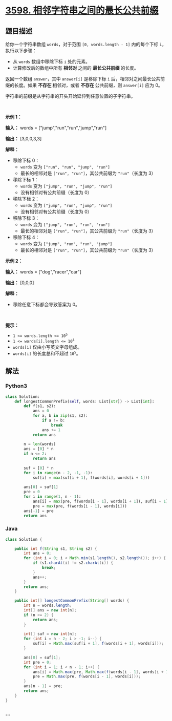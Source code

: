 # [3598. 相邻字符串之间的最长公共前缀](https://leetcode.cn/problems/longest-common-prefix-between-adjacent-strings-after-removals)

## 题目描述

<!-- 这里写题目描述 -->

<p>给你一个字符串数组 <code>words</code>，对于范围 <code>[0, words.length - 1]</code> 内的每个下标&nbsp;<code>i</code>，执行以下步骤：</p>

<ul>
	<li>从 <code>words</code> 数组中移除下标&nbsp;<code>i</code> 处的元素。</li>
	<li>计算修改后的数组中所有&nbsp;<strong>相邻对&nbsp;</strong>之间的&nbsp;<strong>最长公共前缀&nbsp;</strong>的长度。</li>
</ul>

<p>返回一个数组 <code>answer</code>，其中 <code>answer[i]</code> 是移除下标&nbsp;<code>i</code> 后，相邻对之间最长公共前缀的长度。如果 <strong>不存在&nbsp;</strong>相邻对，或者&nbsp;<strong>不存在&nbsp;</strong>公共前缀，则 <code>answer[i]</code> 应为 0。</p>

<p>字符串的前缀是从字符串的开头开始延伸到任意位置的子字符串。</p>

<p>&nbsp;</p>

<p><strong class="example">示例 1：</strong></p>

<div class="example-block">
<p><strong>输入：</strong> <span class="example-io">words = ["jump","run","run","jump","run"]</span></p>

<p><strong>输出：</strong> <span class="example-io">[3,0,0,3,3]</span></p>

<p><strong>解释：</strong></p>

<ul>
	<li>移除下标&nbsp;0：
	<ul>
		<li><code>words</code> 变为 <code>["run", "run", "jump", "run"]</code></li>
		<li>最长的相邻对是 <code>["run", "run"]</code>，其公共前缀为 <code>"run"</code>（长度为 3）</li>
	</ul>
	</li>
	<li>移除下标&nbsp;1：
	<ul>
		<li><code>words</code> 变为 <code>["jump", "run", "jump", "run"]</code></li>
		<li>没有相邻对有公共前缀（长度为 0）</li>
	</ul>
	</li>
	<li>移除下标&nbsp;2：
	<ul>
		<li><code>words</code> 变为 <code>["jump", "run", "jump", "run"]</code></li>
		<li>没有相邻对有公共前缀（长度为 0）</li>
	</ul>
	</li>
	<li>移除下标&nbsp;3：
	<ul>
		<li><code>words</code> 变为 <code>["jump", "run", "run", "run"]</code></li>
		<li>最长的相邻对是 <code>["run", "run"]</code>，其公共前缀为 <code>"run"</code>（长度为 3）</li>
	</ul>
	</li>
	<li>移除下标&nbsp;4：
	<ul>
		<li><code>words</code> 变为 <code>["jump", "run", "run", "jump"]</code></li>
		<li>最长的相邻对是 <code>["run", "run"]</code>，其公共前缀为 <code>"run"</code>（长度为 3）</li>
	</ul>
	</li>
</ul>
</div>

<p><strong class="example">示例 2：</strong></p>

<div class="example-block">
<p><strong>输入：</strong> <span class="example-io">words = ["dog","racer","car"]</span></p>

<p><strong>输出：</strong> <span class="example-io">[0,0,0]</span></p>

<p><strong>解释：</strong></p>

<ul>
	<li>移除任意下标都会导致答案为 0。</li>
</ul>
</div>

<p>&nbsp;</p>

<p><strong>提示：</strong></p>

<ul>
	<li><code>1 &lt;= words.length &lt;= 10<sup>5</sup></code></li>
	<li><code>1 &lt;= words[i].length &lt;= 10<sup>4</sup></code></li>
	<li><code>words[i]</code> 仅由小写英文字母组成。</li>
	<li><code>words[i]</code> 的长度总和不超过 <code>10<sup>5</sup></code>。</li>
</ul>


## 解法

<!-- 这里可写通用的实现逻辑 -->

<!-- tabs:start -->

### **Python3**

<!-- 这里可写当前语言的特殊实现逻辑 -->

```python
class Solution:
    def longestCommonPrefix(self, words: List[str]) -> List[int]:
        def f(s1, s2):
            ans = 0
            for a, b in zip(s1, s2):
                if a != b:
                    break
                ans += 1
            return ans
        
        n = len(words)
        ans = [0] * n
        if n <= 2:
            return ans
        
        suf = [0] * n
        for i in range(n - 2, -1, -1):
            suf[i] = max(suf[i + 1], f(words[i], words[i + 1]))
        
        ans[0] = suf[1]
        pre = 0
        for i in range(1, n - 1):
            ans[i] = max(pre, f(words[i - 1], words[i + 1]), suf[i + 1])
            pre = max(pre, f(words[i - 1], words[i]))
        ans[-1] = pre
        return ans


```

### **Java**

<!-- 这里可写当前语言的特殊实现逻辑 -->

```java
class Solution {

    public int f(String s1, String s2) {
        int ans = 0;
        for (int i = 0; i < Math.min(s1.length(), s2.length()); i++) {
            if (s1.charAt(i) != s2.charAt(i)) {
                break;
            }
            ans++;
        }
        return ans;
    }

    public int[] longestCommonPrefix(String[] words) {
        int n = words.length;
        int[] ans = new int[n];
        if (n <= 2) {
            return ans;
        }
        
        int[] suf = new int[n];
        for (int i = n - 2; i > -1; i--) {
            suf[i] = Math.max(suf[i + 1], f(words[i + 1], words[i]));
        }

        ans[0] = suf[1];
        int pre = 0;
        for (int i = 1; i < n - 1; i++) {
            ans[i] = Math.max(pre, Math.max(f(words[i - 1], words[i + 1]), suf[i + 1]));
            pre = Math.max(pre, f(words[i - 1], words[i]));
        }
        ans[n - 1] = pre;
        return ans;
    }
}
```

### **...**

```

```

<!-- tabs:end -->
